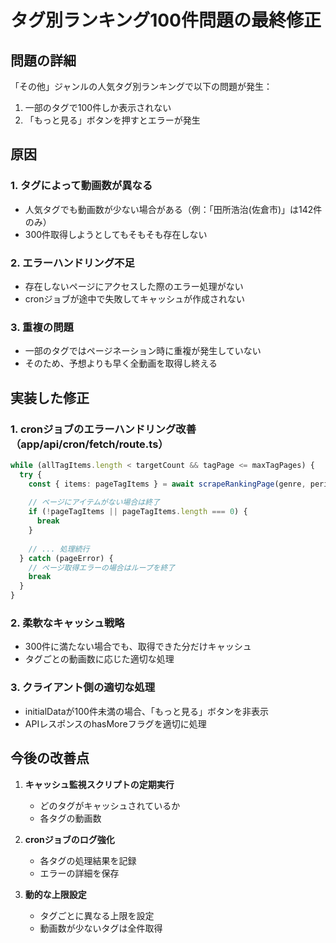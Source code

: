 # タグ別ランキング100件問題の最終修正

## 問題の詳細

「その他」ジャンルの人気タグ別ランキングで以下の問題が発生：
1. 一部のタグで100件しか表示されない
2. 「もっと見る」ボタンを押すとエラーが発生

## 原因

### 1. タグによって動画数が異なる
- 人気タグでも動画数が少ない場合がある（例：「田所浩治(佐倉市)」は142件のみ）
- 300件取得しようとしてもそもそも存在しない

### 2. エラーハンドリング不足
- 存在しないページにアクセスした際のエラー処理がない
- cronジョブが途中で失敗してキャッシュが作成されない

### 3. 重複の問題
- 一部のタグではページネーション時に重複が発生していない
- そのため、予想よりも早く全動画を取得し終える

## 実装した修正

### 1. cronジョブのエラーハンドリング改善（app/api/cron/fetch/route.ts）
```typescript
while (allTagItems.length < targetCount && tagPage <= maxTagPages) {
  try {
    const { items: pageTagItems } = await scrapeRankingPage(genre, period, tag, 100, tagPage)
    
    // ページにアイテムがない場合は終了
    if (!pageTagItems || pageTagItems.length === 0) {
      break
    }
    
    // ... 処理続行
  } catch (pageError) {
    // ページ取得エラーの場合はループを終了
    break
  }
}
```

### 2. 柔軟なキャッシュ戦略
- 300件に満たない場合でも、取得できた分だけキャッシュ
- タグごとの動画数に応じた適切な処理

### 3. クライアント側の適切な処理
- initialDataが100件未満の場合、「もっと見る」ボタンを非表示
- APIレスポンスのhasMoreフラグを適切に処理

## 今後の改善点

1. **キャッシュ監視スクリプトの定期実行**
   - どのタグがキャッシュされているか
   - 各タグの動画数

2. **cronジョブのログ強化**
   - 各タグの処理結果を記録
   - エラーの詳細を保存

3. **動的な上限設定**
   - タグごとに異なる上限を設定
   - 動画数が少ないタグは全件取得